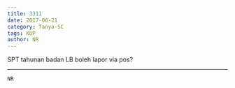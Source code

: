 ```yaml
---
title: 3311
date: 2017-06-21
category: Tanya-SC
tags: KUP
author: NR
---
```


SPT tahunan badan LB boleh lapor via pos?

---



`NR`
